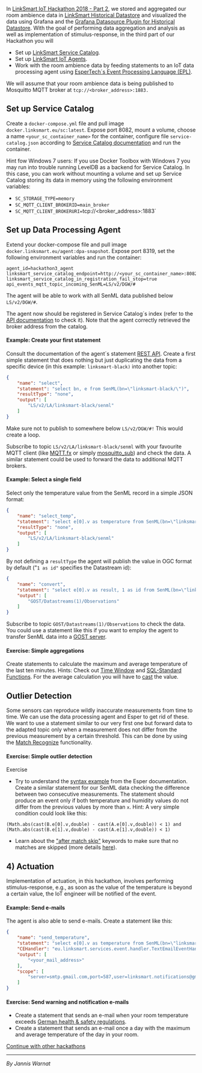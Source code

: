 
In [LinkSmart IoT Hackathon 2018 - Part 2](https://docs.linksmart.eu/display/HOME/2018/06/19/LinkSmart+IoT+Hackathon+2018+-+Part+2), we stored and aggregated our room ambience data in [LinkSmart Historical Datastore](https://docs.linksmart.eu/display/HDS/Historical+Datastore)  and visualized the data using Grafana and the [Grafana Datasource Plugin for Historical Datastore](https://docs.linksmart.eu/display/HDS/Grafana+Datasource+Plugin+for+Historical+Datastore). With the goal of performing data aggregation and analysis as well as implementation of stimulus-response, in the third part of our Hackathon you will

-   Set up [LinkSmart Service Catalog](https://docs.linksmart.eu/display/SC).
-   Set up  [LinkSmart IoT Agents](https://docs.linksmart.eu/display/LA).
-   Work with the room ambience data by feeding statements to an IoT data processing agent using [EsperTech´s Event Processing Language (EPL)](http://esper.espertech.com/release-7.1.0/esper-reference/html_single/index.html).

We will assume that your room ambience data is being published to Mosquitto MQTT broker at `tcp://<broker_address>:1883.`

## Set up Service Catalog

Create a `docker-compose.yml`  file and pull image `docker.linksmart.eu/sc:latest`. Expose port 8082, mount a volume, choose a name `<your_sc_container_name>` for the container, configure file `service-catalog.json` according to  [Service Catalog documentation](https://docs.linksmart.eu/display/SC)  and run the container.

Hint fow Windows 7 users: If you use Docker Toolbox with Windows 7 you may run into trouble running LevelDB as a backend for Service Catalog. In this case, you can work without mounting a volume and set up Service Catalog storing its data in memory using the following environment variables:
- `SC_STORAGE_TYPE=memory`
- `SC_MQTT_CLIENT_BROKERID=main_broker`
- `SC_MQTT_CLIENT_BROKERURI=`tcp://<broker_address>:1883`
    

## Set up Data Processing Agent

Extend your docker-compose file and pull image `docker.linksmart.eu/agent:dpa-snapshot`. Expose port 8319, set the following environment variables and run the container:

```
agent_id=hackathon3_agent
linksmart_service_catalog_endpoint=http://<your_sc_container_name>:8082
linksmart_service_catalog_in_registration_fail_stop=true
api_events_mqtt_topic_incoming_SenML=LS/v2/DGW/#
```

The agent will be able to work with all SenML data published below `LS/v2/DGW/#`.

The agent now should be registered in Service Catalog´s index (refer to the  [API documentation](https://docs.linksmart.eu/display/SC/Service+Catalog+API)  to check it). Note that the agent correctly retrieved the broker address from the catalog.

#### Example: Create your first statement

Consult the documentation of the agent´s statement  [REST API](https://docs.linksmart.eu/display/LA/Open+API+Docs). Create a first simple statement that does nothing but just duplicating the data from a specific device (in this example: `linksmart-black)` into another topic:

```json
{
    "name": "select",
    "statement": "select bn, e from SenML(bn=\"linksmart-black/\")",
    "resultType": "none",
    "output": [
        "LS/v2/LA/linksmart-black/senml"
    ]
}
```

Make sure not to publish to somewhere below  `LS/v2/DGW/#!`  This would create a loop.

Subscribe to topic `LS/v2/LA/linksmart-black/senml`  with your favourite MQTT client (like [MQTT.fx](https://mqttfx.jensd.de/)  or simply [mosquitto_sub](https://mosquitto.org/man/mosquitto_sub-1.html)) and check the data. A similar statement could be used to forward the data to additional MQTT brokers.

#### Example: Select a single field

Select only the temperature value from the SenML record in a simple JSON format:

```json
{
    "name": "select_temp",
    "statement": "select e[0].v as temperature from SenML(bn=\"linksmart-black/\")",
    "resultType": "none",
    "output": [
        "LS/v2/LA/linksmart-black/senml"
    ]
}
```


By not defining a `resultType`  the agent will publish the value in OGC format by default ("`1 as id"` specifies the Datastream id):

```json
{
    "name": "convert",
    "statement": "select e[0].v as result, 1 as id from SenML(bn=\"linksmart-black/\")",
    "output": [
        "GOST/Datastreams(1)/Observations"
    ]
}
```

Subscribe to topic `GOST/Datastreams(1)/Observations`  to check the data. You could use a statement like this if you want to employ the agent to transfer SenML data into a  [GOST server](https://github.com/gost/server).

#### Exercise: Simple aggregations
Create statements to calculate the maximum and average temperature of the last ten minutes. Hints: Check out  [Time Window](http://esper.espertech.com/release-7.1.0/esper-reference/html_single/index.html#view-win-time)  and  [SQL-Standard Functions](http://esper.espertech.com/release-7.1.0/esper-reference/html_single/index.html#epl-function-aggregation-std). For the average calculation you will have to  [cast](http://esper.espertech.com/release-7.1.0/esper-reference/html_single/index.html#epl-single-row-function-cast)  the value.

## Outlier Detection

Some sensors can reproduce wildly inaccurate measurements from time to time. We can use the data processing agent and Esper to get rid of these. We want to use a statement similar to our very first one but forward data to the adapted topic only when a measurement does not differ from the previous measurement by a certain threshold. This can be done by using the [Match Recognize](http://esper.espertech.com/release-7.1.0/esper-reference/html_single/index.html#match-recognize)  functionality.

#### Exercise: Simple outlier detection

Exercise

-   Try to understand the [syntax example](http://esper.espertech.com/release-7.1.0/esper-reference/html_single/index.html#match-recognize-syntax-example)  from the Esper documentation. Create a similar statement for our SenML data checking the difference between two consecutive measurements. The statement should produce an event only if both temperature and humidity values do not differ from the previous values by more than  `x`. Hint: A very simple condition could look like this:

`(Math.abs(cast(B.e[0].v,double) - cast(A.e[0].v,double)) < 1) and (Math.abs(cast(B.e[1].v,double) - cast(A.e[1].v,double)) < 1)`

-   Learn about the  ["after match skip"](http://esper.espertech.com/release-7.1.0/esper-reference/html_single/index.html#match-recognize-syntax)  keywords to make sure that no matches are skipped (more details  [here](http://esper.espertech.com/release-7.1.0/esper-reference/html_single/index.html#match-recognize-patternops-iterator)).

## 4) Actuation

Implementation of actuation, in this hackathon, involves performing stimulus-response, e.g., as soon as the value of the temperature is beyond a certain value, the IoT engineer will be notified of the event.

#### Example: Send e-mails

The agent is also able to send e-mails. Create a statement like this:

```json
{
    "name": "send_temperature",
    "statement": "select e[0].v as temperature from SenML(bn=\"linksmart-black/\")",
    "CEHandler": "eu.linksmart.services.event.handler.TextEmailEventHandler",
    "output": [
        "<your_mail_address>"
    ],
    "scope": [
        "server=smtp.gmail.com,port=587,user=linksmart.notifications@gmail.com,password=<super_secret>,from=linksmart.notifications@gmail.com,security=StartTls"
    ]
}
```

#### Exercise: Send warning and notification e-mails
-   Create a statement that sends an e-mail when your room temperature exceeds  [German health & safety regulations](https://www.verdi.de/themen/arbeit/++co++21fc8afe-94c0-11e8-94d2-525400940f89).
-   Create a statement that sends an e-mail once a day with the maximum and average temperature of the day in your room.


[Continue with other hackathons](https://docs.linksmart.eu/display/HOME/LinkSmart+Hackathon+Organization)

---
_By Jannis Warnat_
